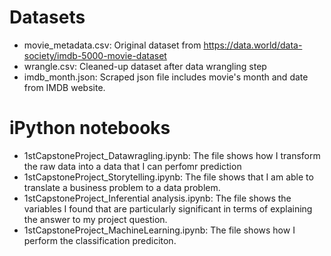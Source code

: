 # Datasets
* movie_metadata.csv: Original dataset from https://data.world/data-society/imdb-5000-movie-dataset
* wrangle.csv: Cleaned-up dataset after data wrangling step
* imdb_month.json: Scraped json file includes movie's month and date from IMDB website.  

# iPython notebooks
* 1stCapstoneProject_Datawragling.ipynb: The file shows how I transform the raw data into a data that I can perfomr prediction
* 1stCapstoneProject_Storytelling.ipynb: The file shows that I am able to translate a business problem to a data problem.
* 1stCapstoneProject_Inferential analysis.ipynb: The file shows the variables I found that are particularly significant in terms of explaining the answer to my project question.
* 1stCapstoneProject_MachineLearning.ipynb: The file shows how I perform the classification prediciton.
